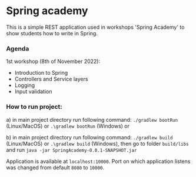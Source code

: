 # Spring academy

This is a simple REST application used in workshops 'Spring Academy' to show students how to write in Spring.

### Agenda

1st workshop (8th of November 2022):
- Introduction to Spring
- Controllers and Service layers
- Logging
- Input validation

### How to run project:
a) in main project directory run following command: `./gradlew bootRun` (Linux/MacOS) or `.\gradlew bootRun` (Windows) or

b) in main project directory run following command: `./gradlew build` (Linux/MacOS) or `.\gradlew build` (Windows), then go to folder `build/libs` and run `java -jar SpringAcademy-0.0.1-SNAPSHOT.jar`

Application is available at `localhost:10000`. Port on which application listens was changed from default `8080` to `10000`.

